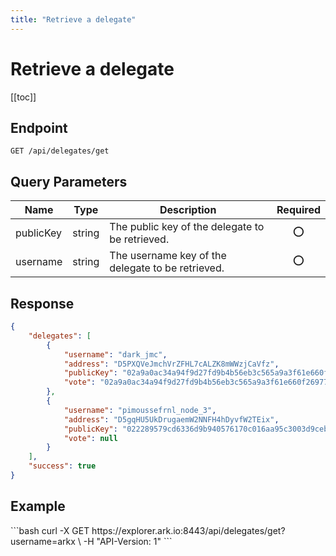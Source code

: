 ```yaml
---
title: "Retrieve a delegate"
---
```


# Retrieve a delegate

[[toc]]

## Endpoint

```
GET /api/delegates/get
```

## Query Parameters

| Name      | Type   | Description                                       | Required |
|-----------|:------:|---------------------------------------------------|:--------:|
| publicKey | string | The public key of the delegate to be retrieved.   | :o:      |
| username  | string | The username key of the delegate to be retrieved. | :o:      |

## Response

```json
{
    "delegates": [
        {
            "username": "dark_jmc",
            "address": "D5PXQVeJmchVrZFHL7cALZK8mWWzjCaVfz",
            "publicKey": "02a9a0ac34a94f9d27fd9b4b56eb3c565a9a3f61e660f269775fb456f7f3301586",
            "vote": "02a9a0ac34a94f9d27fd9b4b56eb3c565a9a3f61e660f269775fb456f7f3301586"
        },
        {
            "username": "pimoussefrnl_node_3",
            "address": "D5gqHU5UkDrugaemW2NNFH4hDyvfW2TEix",
            "publicKey": "022289579cd6336d9b940576170c016aa95c3003d9ceb16dbdb67098d35f6219d8",
            "vote": null
        }
    ],
    "success": true
}
```

## Example

<request-example>
```bash
curl -X GET https://explorer.ark.io:8443/api/delegates/get?username=arkx \
  -H "API-Version: 1"
```
</request-example>
